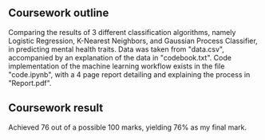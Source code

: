 ## Coursework outline
Comparing the results of 3 different classification algorithms, namely Logistic Regression, K-Nearest Neighbors, and Gaussian Process Classifier,
in predicting mental health traits. Data was taken from "data.csv", accompanied by an explanation of the data in "codebook.txt". Code implementation
of the machine learning workflow exists in the file "code.ipynb", with a 4 page report detailing and explaining the process in "Report.pdf".

## Coursework result
Achieved 76 out of a possible 100 marks, yielding 76% as my final mark.
